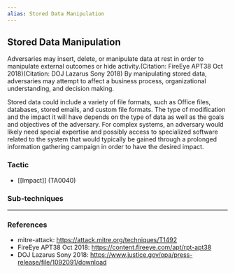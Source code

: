 ```yaml
---
alias: Stored Data Manipulation
---
```


## Stored Data Manipulation

Adversaries may insert, delete, or manipulate data at rest in order to manipulate external outcomes or hide activity.(Citation: FireEye APT38 Oct 2018)(Citation: DOJ Lazarus Sony 2018) By manipulating stored data, adversaries may attempt to affect a business process, organizational understanding, and decision making. 

Stored data could include a variety of file formats, such as Office files, databases, stored emails, and custom file formats. The type of modification and the impact it will have depends on the type of data as well as the goals and objectives of the adversary. For complex systems, an adversary would likely need special expertise and possibly access to specialized software related to the system that would typically be gained through a prolonged information gathering campaign in order to have the desired impact.


### Tactic

- [[Impact]] (TA0040)

### Sub-techniques


---
### References

- mitre-attack: https://attack.mitre.org/techniques/T1492
- FireEye APT38 Oct 2018: https://content.fireeye.com/apt/rpt-apt38
- DOJ Lazarus Sony 2018: https://www.justice.gov/opa/press-release/file/1092091/download
